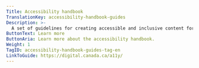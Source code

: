```yaml
---
Title: Accessibility handbook
TranslationKey: accessibility-handbook-guides
Description: >-
  A set of guidelines for creating accessible and inclusive content for people with disabilities.
ButtonText: Learn more
ButtonAria: Learn more about the accessibility handbook.
Weight: 1
TagID: accessibility-handbook-guides-tag-en
LinkToGuide: https://digital.canada.ca/a11y/
---
```

